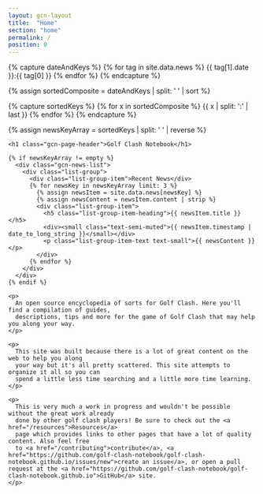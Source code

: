 ```yaml
---
layout: gcn-layout
title:  "Home"
section: "home"
permalink: /
position: 0
---
```


{% capture dateAndKeys %}
  {% for tag in site.data.news %}
    {{ tag[1].date }}:{{ tag[0] }}
  {% endfor %}
{% endcapture %}

{% assign sortedComposite = dateAndKeys | split: ' ' | sort %}

{% capture sortedKeys %}
  {% for x in sortedComposite %}
    {{ x | split: ':' | last }}
  {% endfor %}
{% endcapture %}

{% assign newsKeyArray = sortedKeys | split: ' ' | reverse %}

<div class="row">

  <div class="col-lg-8 col-lg-offset-2 col-md-10 col-md-offset-1 col-sm-12">

    <h1 class="gcn-page-header">Golf Clash Notebook</h1>

    {% if newsKeyArray != empty %}
      <div class="gcn-news-list">
        <div class="list-group">
          <div class="list-group-item">Recent News</div>
          {% for newsKey in newsKeyArray limit: 3 %}
            {% assign newsItem = site.data.news[newsKey] %}
            {% assign newsContent = newsItem.content | strip %}
            <div class="list-group-item">
              <h5 class="list-group-item-heading">{{ newsItem.title }}</h5>
              <div><small class="text-semi-muted">{{ newsItem.timestamp | date_to_long_string }}</small></div>
              <p class="list-group-item-text text-small">{{ newsContent }}</p>
            </div>
          {% endfor %}
        </div>
      </div>
    {% endif %}

    <p>
      An open source encyclopedia of sorts for Golf Clash. Here you'll find a compilation of guides,
      descriptions, tips and more for the game of Golf Clash that may help you along your way.
    </p>

    <p>
      This site was built because there is a lot of great content on the web to help you along
      your way but it's all pretty scattered. This site attempts to organize it all so you can
      spend a little less time searching and a little more time learning.
    </p>

    <p>
      This is very much a work in progress and wouldn't be possible without the great work already
      done by other golf clash players! Be sure to check out the <a href="/resources">Resources</a>
      page which provides links to other pages that have a lot of quality content. Also feel free
      to <a href="/contributing">contribute</a>, <a href="https://github.com/golf-clash-notebook/golf-clash-notebook.github.io/issues/new">create an issue</a>, or open a pull request at the <a href="https://github.com/golf-clash-notebook/golf-clash-notebook.github.io">GitHub</a> site.
    </p>

  </div>

</div>
